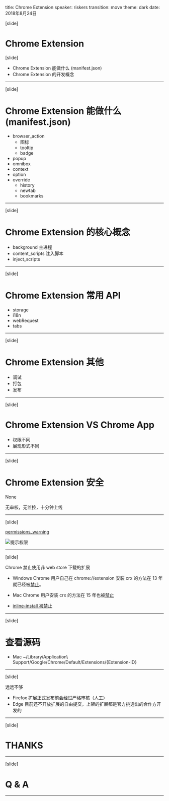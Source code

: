 title: Chrome Extension
speaker: riskers
transition: move
theme: dark
date: 2018年8月24日


[slide]
# Chrome Extension

[<i class="fa fa-home"></i>](https://github.com/riskers/blog)
[<i class="fa fa-github"></i>](https://github.com/riskers/)
[<i class="fa fa-weibo"></i>](http://weibo.com/damaoxianjia123)

[slide]
* Chrome Extension 能做什么 (manifest.json)
* Chrome Extension 的开发概念

****************************************************************************************************************

[slide]
# Chrome Extension 能做什么 (manifest.json)

<!-- 每一个都会推荐插件 -->

* browser_action
  * 图标
  * tooltip
  * badge
* popup
* omnibox
* context
* option
* override
  * history
  * newtab
  * bookmarks

****************************************************************************************************************

[slide]
# Chrome Extension 的核心概念

* background 主进程
* content_scripts 注入脚本
* inject_scripts

****************************************************************************************************************

[slide]
# Chrome Extension 常用 API
* storage
* i18n
* webRequest
* tabs

****************************************************************************************************************

[slide]
# Chrome Extension 其他
* 调试
* 打包
* 发布

****************************************************************************************************************

[slide]
# Chrome Extension VS Chrome App

* 权限不同
* 展现形式不同

****************************************************************************************************************

[slide]
# Chrome Extension 安全

None

无审核，无监控，十分钟上线

****************************************************************************************************************

[slide]

[permissions_warning](https://developer.chrome.com/apps/permission_warnings#permissions_with_warnings)

![提示权限](/img/chrome_extension/a_lot_of_warnings.png)

****************************************************************************************************************

[slide]

Chrome 禁止使用非 web store 下载的扩展

* Windows Chrome 用户自己在 chrome://extension 安装 crx 的方法在 13 年就已经被[禁止](https://blog.chromium.org/2013/11/protecting-windows-users-from-malicious.html)。

* Mac Chrome 用户安装 crx 的方法在 15 年也被[禁止](https://blog.chromium.org/2015/05/continuing-to-protect-chrome-users-from.html)

* [inline-install 被禁止](https://blog.chromium.org/2018/06/improving-extension-transparency-for.html)

****************************************************************************************************************

[slide]

# 查看源码

* Mac ~/Library/Application\ Support/Google/Chrome/Default/Extensions/{Extension-ID}

****************************************************************************************************************

[slide]

远远不够

* Firefox 扩展正式发布前会经过严格审核（人工）
* Edge 目前还不开放扩展的自由提交，上架的扩展都是官方挑选出的合作方开发的

****************************************************************************************************************

[slide]
# THANKS

****************************************************************************************************************

[slide]
# Q & A

****************************************************************************************************************